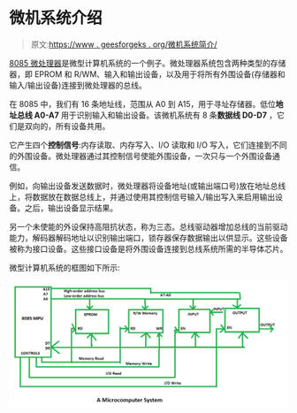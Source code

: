 # 微机系统介绍

> 原文:[https://www . geesforgeks . org/微机系统简介/](https://www.geeksforgeeks.org/introduction-of-microcomputer-system/)

[8085 微处理器](https://www.geeksforgeeks.org/pin-diagram-8085-microprocessor/)是微型计算机系统的一个例子。微处理器系统包含两种类型的存储器，即 EPROM 和 R/WM、输入和输出设备，以及用于将所有外围设备(存储器和输入/输出设备)连接到微处理器的总线。

在 8085 中，我们有 16 条地址线，范围从 A0 到 A15，用于寻址存储器。低位**地址总线 A0-A7** 用于识别输入和输出设备。该微机系统有 8 条**数据线 D0-D7** ，它们是双向的，所有设备共用。

它产生四个**控制信号**:内存读取、内存写入、I/O 读取和 I/O 写入，它们连接到不同的外围设备。微处理器通过其控制信号使能外围设备，一次只与一个外围设备通信。

例如，向输出设备发送数据时，微处理器将设备地址(或输出端口号)放在地址总线上，将数据放在数据总线上，并通过使用其控制信号输入/输出写入来启用输出设备。之后，输出设备显示结果。

另一个未使能的外设保持高阻抗状态，称为三态。总线驱动器增加总线的当前驱动能力，解码器解码地址以识别输出端口，锁存器保存数据输出以供显示。这些设备被称为接口设备。这些接口设备是将外围设备连接到总线系统所需的半导体芯片。

微型计算机系统的框图如下所示:

![](img/9ee971e1de9366abdd091a7224124f44.png)